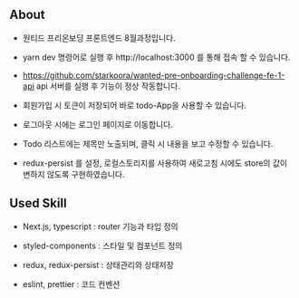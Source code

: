 ## About

- 원티드 프리온보딩 프론트엔드 8월과정입니다.

- yarn dev 명령어로 실행 후 http://localhost:3000 를 통해 접속 할 수 있습니다.

- https://github.com/starkoora/wanted-pre-onboarding-challenge-fe-1-api api 서버를 실행 후 기능이 정상 작동합니다.

- 회원가입 시 토큰이 저장되어 바로 todo-App을 사용할 수 있습니다.

- 로그아웃 시에는 로그인 페이지로 이동합니다.

- Todo 리스트에는 제목만 노출되며, 클릭 시 내용을 보고 수정할 수 있습니다.

- redux-persist 를 설정, 로컬스토리지를 사용하여 새로고침 시에도 store의 값이 변하지 않도록 구현하였습니다.

## Used Skill

- Next.js, typescript : router 기능과 타입 정의

- styled-components : 스타일 및 컴포넌트 정의

- redux, redux-persist : 상태관리와 상태저장

- eslint, prettier : 코드 컨벤션

